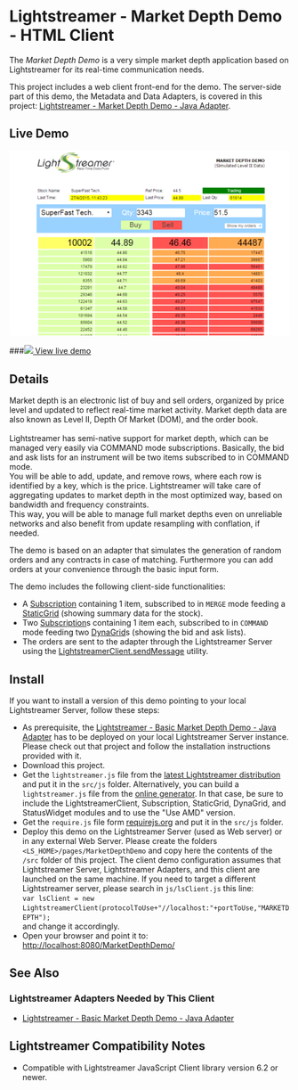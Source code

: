 # Lightstreamer - Market Depth Demo - HTML Client

The *Market Depth Demo* is a very simple market depth application based on Lightstreamer for its real-time communication needs.<br>

This project includes a web client front-end for the demo.
The server-side part of this demo, the Metadata and Data Adapters, is covered in this project: [Lightstreamer - Market Depth Demo - Java Adapter](https://github.com/Weswit/Lightstreamer-example-MarketDepth-adapter-java).

## Live Demo

[![screenshot](screenshot.png)](http://demos.lightstreamer.com/MarketDepthDemo)

###[![](http://demos.lightstreamer.com/site/img/play.png) View live demo](http://demos.lightstreamer.com/MarketDepthDemo)

## Details

Market depth is an electronic list of buy and sell orders, organized by price level and updated to reflect real-time market activity. 
Market depth data are also known as Level II, Depth Of Market (DOM), and the order book.<br>
<br>
Lightstreamer has semi-native support for market depth, which can be managed very easily via COMMAND mode subscriptions. Basically, the bid and ask lists for an instrument will be two items subscribed to in COMMAND mode.<br>
You will be able to add, update, and remove rows, where each row is identified by a key, which is the price. Lightstreamer will take care of aggregating updates to market depth in the most optimized way, based on bandwidth and frequency constraints.<br>
This way, you will be able to manage full market depths even on unreliable networks and also benefit from update resampling with conflation, if needed.<br>

The demo is based on an adapter that simulates the generation of random orders and any contracts in case of matching. Furthermore you can add orders at your convenience through the basic input form.<br>

The demo includes the following client-side functionalities:
* A [Subscription](http://www.lightstreamer.com/docs/client_javascript_uni_api/Subscription.html) containing 1 item, subscribed to in `MERGE` mode feeding a [StaticGrid](http://www.lightstreamer.com/docs/client_javascript_uni_api/StaticGrid.html) (showing summary data for the stock).
* Two [Subscription](http://www.lightstreamer.com/docs/client_javascript_uni_api/Subscription.html)s containing 1 item each, subscribed to in `COMMAND` mode feeding two [DynaGrid](http://www.lightstreamer.com/docs/client_javascript_uni_api/DynaGrid.html)s (showing the bid and ask lists).
* The orders are sent to the adapter through the Lightstreamer Server using the [LightstreamerClient.sendMessage](http://www.lightstreamer.com/docs/client_javascript_uni_api/LightstreamerClient.html#sendMessage) utility.

## Install

If you want to install a version of this demo pointing to your local Lightstreamer Server, follow these steps:
* As prerequisite, the [Lightstreamer - Basic Market Depth Demo - Java Adapter](https://github.com/Weswit/Lightstreamer-example-MarketDepth-adapter-java) has to be deployed on your local Lightstreamer Server instance. Please check out that project and follow the installation instructions provided with it.
* Download this project.
* Get the `lightstreamer.js` file from the [latest Lightstreamer distribution](http://www.lightstreamer.com/download) and put it in the `src/js` folder.
Alternatively, you can build a `lightstreamer.js` file from the [online generator](http://www.lightstreamer.com/distros/Lightstreamer_Allegro-Presto-Vivace_6_0_20150213/Lightstreamer/DOCS-SDKs/sdk_client_javascript/tools/generator.html). In that case, be sure to include the LightstreamerClient, Subscription, StaticGrid, DynaGrid, and StatusWidget modules and to use the "Use AMD" version.
* Get the `require.js` file form [requirejs.org](http://requirejs.org/docs/download.html) and put it in the `src/js` folder.
* Deploy this demo on the Lightstreamer Server (used as Web server) or in any external Web Server. Please create the folders `<LS_HOME>/pages/MarketDepthDemo` and copy here the contents of the `/src` folder of this project.
The client demo configuration assumes that Lightstreamer Server, Lightstreamer Adapters, and this client are launched on the same machine. If you need to target a different Lightstreamer server, please search in `js/lsClient.js` this line:<BR/> 
`var lsClient = new LightstreamerClient(protocolToUse+"//localhost:"+portToUse,"MARKETDEPTH");`<BR/> 
and change it accordingly.
* Open your browser and point it to: [http://localhost:8080/MarketDepthDemo/](http://localhost:8080/MarketDepthDemo/)

## See Also

### Lightstreamer Adapters Needed by This Client

* [Lightstreamer - Basic Market Depth Demo - Java Adapter](https://github.com/Weswit/Lightstreamer-example-MarketDepth-adapter-java)

## Lightstreamer Compatibility Notes

* Compatible with Lightstreamer JavaScript Client library version 6.2 or newer.

